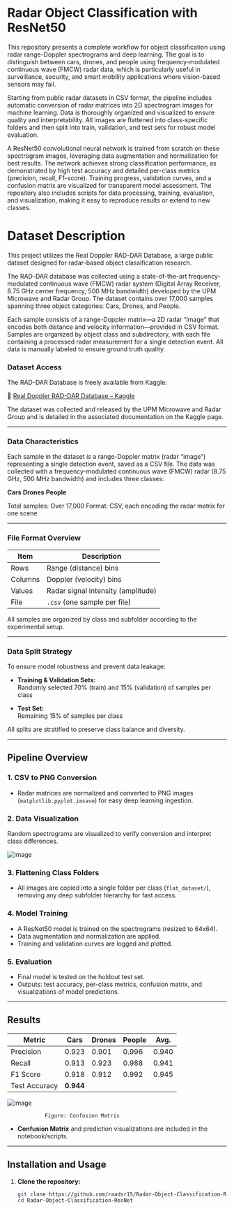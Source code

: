 # Radar Object Classification with ResNet50

This repository presents a complete workflow for object classification using radar range-Doppler spectrograms and deep learning. The goal is to distinguish between cars, drones, and people using frequency-modulated continuous wave (FMCW) radar data, which is particularly useful in surveillance, security, and smart mobility applications where vision-based sensors may fail.

Starting from public radar datasets in CSV format, the pipeline includes automatic conversion of radar matrices into 2D spectrogram images for machine learning. Data is thoroughly organized and visualized to ensure quality and interpretability. All images are flattened into class-specific folders and then split into train, validation, and test sets for robust model evaluation.

A ResNet50 convolutional neural network is trained from scratch on these spectrogram images, leveraging data augmentation and normalization for best results. The network achieves strong classification performance, as demonstrated by high test accuracy and detailed per-class metrics (precision, recall, F1-score). Training progress, validation curves, and a confusion matrix are visualized for transparent model assessment. The repository also includes scripts for data processing, training, evaluation, and visualization, making it easy to reproduce results or extend to new classes.

# Dataset Description
This project utilizes the Real Doppler RAD-DAR Database, a large public dataset designed for radar-based object classification research.

The RAD-DAR database was collected using a state-of-the-art frequency-modulated continuous wave (FMCW) radar system (Digital Array Receiver, 8.75 GHz center frequency, 500 MHz bandwidth) developed by the UPM Microwave and Radar Group. The dataset contains over 17,000 samples spanning three object categories: Cars, Drones, and People.

Each sample consists of a range-Doppler matrix—a 2D radar “image” that encodes both distance and velocity information—provided in CSV format. Samples are organized by object class and subdirectory, with each file containing a processed radar measurement for a single detection event. All data is manually labeled to ensure ground truth quality.

###  Dataset Access

The RAD-DAR Database is freely available from Kaggle:

🔗 [Real Doppler RAD-DAR Database – Kaggle](https://www.kaggle.com/datasets/iroldan/real-doppler-raddar-database)

The dataset was collected and released by the UPM Microwave and Radar Group and is detailed in the associated documentation on the Kaggle page.

---

###  Data Characteristics

Each sample in the dataset is a range-Doppler matrix (radar “image”) representing a single detection event, saved as a CSV file.
The data was collected with a frequency-modulated continuous wave (FMCW) radar (8.75 GHz, 500 MHz bandwidth) and includes three classes:

**Cars**
**Drones**
**People**

Total samples: Over 17,000
Format: CSV, each encoding the radar matrix for one scene

---

###  File Format Overview

| Item    | Description                           |
|---------|---------------------------------------|
| Rows    | Range (distance) bins                 |
| Columns | Doppler (velocity) bins               |
| Values  | Radar signal intensity (amplitude)    |
| File    | `.csv` (one sample per file)          |

All samples are organized by class and subfolder according to the experimental setup.


---

###  Data Split Strategy

To ensure model robustness and prevent data leakage:

- **Training & Validation Sets:**  
  Randomly selected 70% (train) and 15% (validation) of samples per class

- **Test Set:**  
  Remaining 15% of samples per class

All splits are stratified to preserve class balance and diversity.

---
## Pipeline Overview

### 1. **CSV to PNG Conversion**
- Radar matrices are normalized and converted to PNG images (`matplotlib.pyplot.imsave`) for easy deep learning ingestion.

### 2. **Data Visualization**

 Random spectrograms are visualized to verify conversion and interpret class differences.

 
 ![image](https://github.com/user-attachments/assets/77114e49-2684-42fa-a945-7ee506fea801)



### 3. **Flattening Class Folders**
- All images are copied into a single folder per class (`flat_dataset/`), removing any deep subfolder hierarchy for fast access.

### 4. **Model Training**
- A ResNet50 model is trained on the spectrograms (resized to 64x64).
- Data augmentation and normalization are applied.
- Training and validation curves are logged and plotted.

### 5. **Evaluation**
- Final model is tested on the holdout test set.
- Outputs: test accuracy, per-class metrics, confusion matrix, and visualizations of model predictions.

---

## Results

| Metric         | Cars  | Drones | People | Avg.   |
|----------------|-------|--------|--------|--------|
| Precision      | 0.923 | 0.901  | 0.996  | 0.940  |
| Recall         | 0.913 | 0.923  | 0.988  | 0.941  |
| F1 Score       | 0.918 | 0.912  | 0.992  | 0.945  |
| Test Accuracy  |         **0.944**                 |



![image](https://github.com/user-attachments/assets/039fafdd-4f42-4f60-aee6-4436fce3f224)


                Figure: Confusion Matrix


- **Confusion Matrix** and prediction visualizations are included in the notebook/scripts.

---

## Installation and Usage

1. **Clone the repository:**
    ```bash
    git clone https://github.com/raadsr15/Radar-Object-Classification-ResNet.git
    cd Radar-Object-Classification-ResNet
